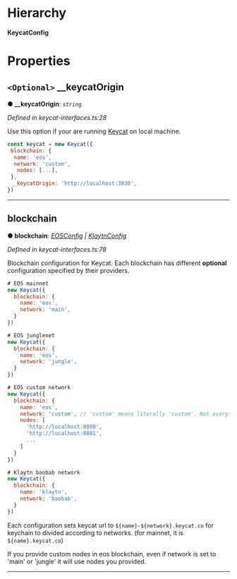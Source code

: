 

# Hierarchy

**KeycatConfig**

# Properties

<a id="__keycatorigin"></a>

## `<Optional>` __keycatOrigin

**● __keycatOrigin**: *`string`*

*Defined in keycat-interfaces.ts:28*

Use this option if your are running [Keycat](https://github.com/EOSDAQ/keycat) on local machine.

```javascript
const keycat = new Keycat({
 blockchain: {
  name: 'eos',
  network: 'custom',
   nodes: [...],
 },
 __keycatOrigin: 'http://localhost:3030',
})
```

___
<a id="blockchain"></a>

##  blockchain

**● blockchain**: *[EOSConfig](_keycat_interfaces_.eosconfig.md) \| [KlaytnConfig](_keycat_interfaces_.klaytnconfig.md)*

*Defined in keycat-interfaces.ts:78*

Blockchain configuration for Keycat. Each blockchain has different **optional** configuration specified by their providers.

```javascript
# EOS mainnet
new Keycat({
  blockchain: {
    name: 'eos',
    network: 'main',
  }
})

# EOS junglenet
new Keycat({
  blockchain: {
    name: 'eos',
    network: 'jungle',
  }
})

# EOS custom network
new Keycat({
  blockchain: {
    name: 'eos',
    network: 'custom', // 'custom' means literally 'custom'. Not everything.
    nodes: [
      'http://localhost:8080',
      'http://localhost:8081',
      ...
    ]
  }
})

# Klaytn baobab network
new Keycat({
  blockchain: {
    name: 'klaytn',
    network: 'baobab',
  }
})
```

Each configuration sets keycat url to `${name}-${network}.keycat.co` for keychain to divided according to networks. (for mainnet, it is `${name}.keycat.co`)

If you provide custom nodes in eos blockchain, even if network is set to 'main' or 'jungle' it will use nodes you provided.

___

